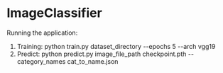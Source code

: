 # ImageClassifier
Running the application:
   1. Training: python train.py dataset_directory --epochs 5 --arch vgg19
   2. Predict: python predict.py image_file_path checkpoint.pth --category_names cat_to_name.json
